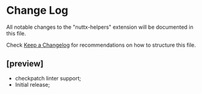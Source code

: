 # Change Log

All notable changes to the "nuttx-helpers" extension will be documented in this file.

Check [Keep a Changelog](http://keepachangelog.com/) for recommendations on how to structure this file.

## [preview]

- checkpatch linter support;
- Initial release;
